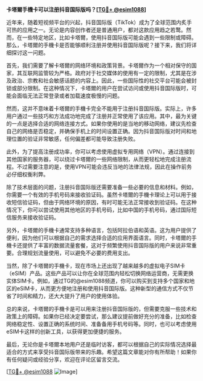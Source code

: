 **卡塔爾手機卡可以注册抖音国际版吗？[[TG💪+ @esim1088](https://t.me/s/esim1088)]**

近年来，随着短视频平台的兴起，抖音国际版（TikTok）成为了全球范围内炙手可热的应用之一。无论是内容创作者还是普通用户，都对这款应用趋之若鹜。然而，在一些特定地区，比如卡塔爾，使用抖音国际版可能会遇到一些限制或障碍。那么，卡塔爾的手機卡是否能够顺利注册并使用抖音国际版呢？接下来，我们将详细探讨这一问题。

首先，我们需要了解卡塔爾的网络环境和政策背景。卡塔爾作为一个相对保守的国家，其互联网监管较为严格。政府对于社交媒体的使用有一定的限制，尤其是在涉及政治、宗教和社会敏感话题的内容上。因此，一些国际性的社交平台可能会被封锁或部分限制。在这种情况下，卡塔爾的用户在尝试访问或使用抖音国际版时，可能会面临无法正常登录或者加载速度极慢的问题。

然而，这并不意味着卡塔爾的手機卡完全不能用于注册抖音国际版。实际上，许多用户通过一些技巧和方法成功地完成了注册并正常使用了该应用。其中，最为关键的一点是选择合适的网络连接方式。如果你使用的是当地的移动网络，建议先检查自己的网络是否稳定，并确保手机上的时间设置正确。因为抖音国际版对时间和地理位置的验证非常敏感，任何偏差都可能导致注册失败。

此外，为了提高注册成功率，你可以考虑使用虚拟专用网络（VPN）。通过连接到其他国家的服务器，可以绕过卡塔爾的一些网络限制，从而更轻松地完成注册流程。不过需要注意的是，使用VPN可能会违反当地的法律法规，因此在操作前务必仔细权衡利弊。

除了技术层面的问题，注册抖音国际版还需要准备一些必要的信息和材料。例如，你需要一个有效的手机号码来接收验证码。虽然卡塔爾的手機卡理论上可以用于接收短信验证码，但由于网络环境的原因，有时可能无法正常接收到验证码。在这种情况下，你可以尝试使用其他地区的手机号码，比如中国的手机号码，通过国际短信服务来接收验证码。

另外，卡塔爾的手機卡通常支持多种语言，包括阿拉伯语和英语。这为用户提供了便利，因为他们可以根据自己的需求选择合适的应用界面语言。同时，卡塔爾的手機卡还提供了丰富的数据流量套餐，这对于频繁使用抖音国际版的用户来说非常重要。合理规划流量使用，可以避免不必要的费用支出。

当然，除了卡塔爾的手機卡，现在市场上还出现了越来越多的虚拟电子SIM卡（eSIM）产品。这些产品可以让你在全球范围内轻松切换网络运营商，无需更换实体SIM卡。例如，通过TG的@esim1088频道，你可以购买到支持多个国家和地区的eSIM卡，从而更方便地注册和使用抖音国际版。这种新型的通信方式不仅节省了时间和精力，还大大提升了用户的使用体验。

总的来说，卡塔爾的手機卡是可以用来注册抖音国际版的，但需要克服一些技术和政策上的障碍。如果你已经决定要尝试，那么建议提前做好充分的准备，比如检查网络稳定性、设置正确的系统时间、准备备用手机号码等。同时，也可以考虑使用eSIM卡这样的创新工具，以获得更加便捷的服务。

最后，无论你是卡塔爾本地用户还是临时访客，都可以根据自己的实际情况选择最适合的方式来享受抖音国际版带来的乐趣。希望这篇文章能对你有所帮助！如果你有任何疑问或经验分享，欢迎在评论区留言交流。

[[TG💪+ @esim1088](https://t.me/s/esim1088) ![Image](https://i.postimg.cc/4NQfJmqS/Snipaste-2025-05-13-00-14-12.png)]